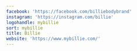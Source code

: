 ```yaml
---
facebook: 'https://facebook.com/billiebodybrand'
instagram: 'https://instagram.com/billie'
logohandle: mybillie
sort: mybillie
title: Billie
website: 'https://www.mybillie.com/'
---
```

